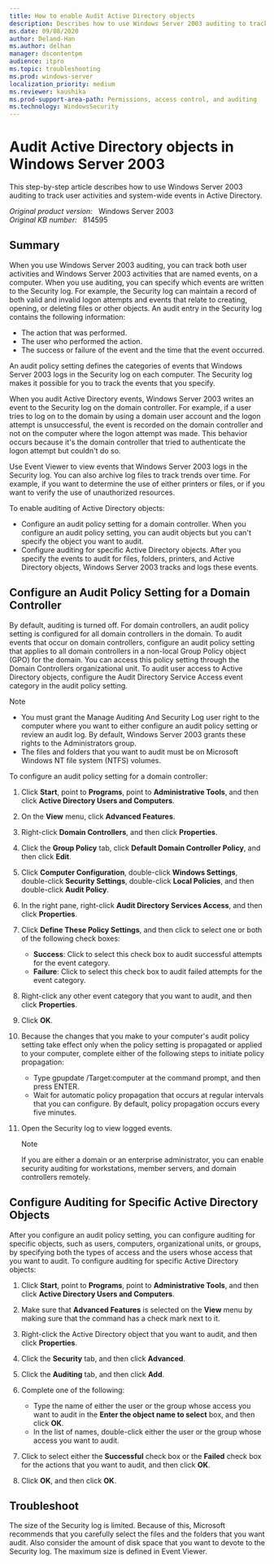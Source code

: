 ```yaml
---
title: How to enable Audit Active Directory objects
description: Describes how to use Windows Server 2003 auditing to track user activities and system-wide events in Active Directory.
ms.date: 09/08/2020
author: Deland-Han
ms.author: delhan
manager: dscontentpm
audience: itpro
ms.topic: troubleshooting
ms.prod: windows-server
localization_priority: medium
ms.reviewer: kaushika
ms.prod-support-area-path: Permissions, access control, and auditing
ms.technology: WindowsSecurity
---
```

# Audit Active Directory objects in Windows Server 2003

This step-by-step article describes how to use Windows Server 2003 auditing to track user activities and system-wide events in Active Directory.

_Original product version:_ &nbsp; Windows Server 2003  
_Original KB number:_ &nbsp; 814595

## Summary

When you use Windows Server 2003 auditing, you can track both user activities and Windows Server 2003 activities that are named events, on a computer. When you use auditing, you can specify which events are written to the Security log. For example, the Security log can maintain a record of both valid and invalid logon attempts and events that relate to creating, opening, or deleting files or other objects. An audit entry in the Security log contains the following information:

- The action that was performed.
- The user who performed the action.
- The success or failure of the event and the time that the event occurred.

An audit policy setting defines the categories of events that Windows Server 2003 logs in the Security log on each computer. The Security log makes it possible for you to track the events that you specify.

When you audit Active Directory events, Windows Server 2003 writes an event to the Security log on the domain controller. For example, if a user tries to log on to the domain by using a domain user account and the logon attempt is unsuccessful, the event is recorded on the domain controller and not on the computer where the logon attempt was made. This behavior occurs because it's the domain controller that tried to authenticate the logon attempt but couldn't do so.

Use Event Viewer to view events that Windows Server 2003 logs in the Security log. You can also archive log files to track trends over time. For example, if you want to determine the use of either printers or files, or if you want to verify the use of unauthorized resources.

To enable auditing of Active Directory objects:

- Configure an audit policy setting for a domain controller. When you configure an audit policy setting, you can audit objects but you can't specify the object you want to audit.
- Configure auditing for specific Active Directory objects. After you specify the events to audit for files, folders, printers, and Active Directory objects, Windows Server 2003 tracks and logs these events.

## Configure an Audit Policy Setting for a Domain Controller

By default, auditing is turned off. For domain controllers, an audit policy setting is configured for all domain controllers in the domain. To audit events that occur on domain controllers, configure an audit policy setting that applies to all domain controllers in a non-local Group Policy object (GPO) for the domain. You can access this policy setting through the Domain Controllers organizational unit. To audit user access to Active Directory objects, configure the Audit Directory Service Access event category in the audit policy setting.

> [!NOTE]
>
> - You must grant the Manage Auditing And Security Log user right to the computer where you want to either configure an audit policy setting or review an audit log. By default, Windows Server 2003 grants these rights to the Administrators group.
> - The files and folders that you want to audit must be on Microsoft Windows NT file system (NTFS) volumes.  

To configure an audit policy setting for a domain controller:

1. Click **Start**, point to **Programs**, point to **Administrative Tools**, and then click **Active Directory Users and Computers**.
2. On the **View** menu, click **Advanced Features**.
3. Right-click **Domain Controllers**, and then click **Properties**.
4. Click the **Group Policy** tab, click **Default Domain Controller Policy**, and then click **Edit**.
5. Click **Computer Configuration**, double-click **Windows Settings**, double-click **Security Settings**, double-click **Local Policies**, and then double-click **Audit Policy**.
6. In the right pane, right-click **Audit Directory Services Access**, and then click **Properties**.
7. Click **Define These Policy Settings**, and then click to select one or both of the following check boxes:

    - **Success**: Click to select this check box to audit successful attempts for the event category.
    - **Failure**: Click to select this check box to audit failed attempts for the event category.
8. Right-click any other event category that you want to audit, and then click **Properties**.
9. Click **OK**.
10. Because the changes that you make to your computer's audit policy setting take effect only when the policy setting is propagated or applied to your computer, complete either of the following steps to initiate policy propagation:

    - Type gpupdate /Target:computer at the command prompt, and then press ENTER.
    - Wait for automatic policy propagation that occurs at regular intervals that you can configure. By default, policy propagation occurs every five minutes.
11. Open the Security log to view logged events.

    > [!NOTE]
    > If you are either a domain or an enterprise administrator, you can enable security auditing for workstations, member servers, and domain controllers remotely.

## Configure Auditing for Specific Active Directory Objects

After you configure an audit policy setting, you can configure auditing for specific objects, such as users, computers, organizational units, or groups, by specifying both the types of access and the users whose access that you want to audit. To configure auditing for specific Active Directory objects:

1. Click **Start**, point to **Programs**, point to **Administrative Tools**, and then click **Active Directory Users and Computers**.
2. Make sure that **Advanced Features** is selected on the **View** menu by making sure that the command has a check mark next to it.
3. Right-click the Active Directory object that you want to audit, and then click **Properties**.
4. Click the **Security** tab, and then click **Advanced**.
5. Click the **Auditing** tab, and then click **Add**.
6. Complete one of the following:

    - Type the name of either the user or the group whose access you want to audit in the **Enter the object name to select** box, and then click **OK**.
    - In the list of names, double-click either the user or the group whose access you want to audit.
7. Click to select either the **Successful** check box or the **Failed** check box for the actions that you want to audit, and then click **OK**.
8. Click **OK**, and then click **OK**.

## Troubleshoot

The size of the Security log is limited. Because of this, Microsoft recommends that you carefully select the files and the folders that you want audit. Also consider the amount of disk space that you want to devote to the Security log. The maximum size is defined in Event Viewer.
